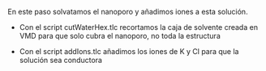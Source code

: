 En este paso solvatamos el nanoporo y añadimos iones a esta solución.

- Con el script cutWaterHex.tlc recortamos la caja de solvente creada en VMD para que solo cubra el nanoporo, no toda la estructura
  
- Con el script addIons.tlc añadimos los iones de K y Cl para que la solución sea conductora
